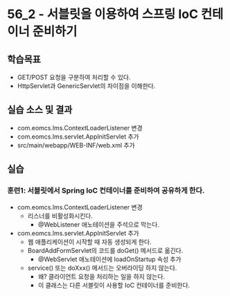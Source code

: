 # 56_2 - 서블릿을 이용하여 스프링 IoC 컨테이너 준비하기

## 학습목표

- GET/POST 요청을 구분하여 처리할 수 있다.
- HttpServlet과 GenericServlet의 차이점을 이해한다.

## 실습 소스 및 결과

- com.eomcs.lms.ContextLoaderListener 변경
- com.eomcs.lms.servlet.AppInitServlet 추가
- src/main/webapp/WEB-INF/web.xml 추가


## 실습  

### 훈련1: 서블릿에서 Spring IoC 컨테이너를 준비하여 공유하게 한다.

- com.eomcs.lms.ContextLoaderListener 변경
  - 리스너를 비활성화시킨다.
    - @WebListener 애노테이션을 주석으로 막는다.
- com.eomcs.lms.servlet.AppInitServlet 추가
  - 웹 애플리케이션이 시작할 때 자동 생성되게 한다.
  - BoardAddFormServlet의 코드를 doGet() 메서드로 옮긴다.
    - @WebServlet 애노테이션에 loadOnStartup 속성 추가
  - service() 또는 doXxx() 메서드는 오버라이딩 하지 않는다.
    - 왜? 클라이언트 요청을 처리하는 일을 하지 않는다.
    - 이 클래스는 다른 서블릿이 사용할 IoC 컨테이너를 준비한다.
